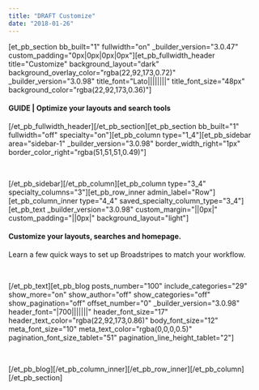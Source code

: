 ```yaml
---
title: "DRAFT Customize"
date: "2018-01-26"
---
```


\[et\_pb\_section bb\_built="1" fullwidth="on" \_builder\_version="3.0.47" custom\_padding="0px|0px|0px|0px"\]\[et\_pb\_fullwidth\_header title="Customize" background\_layout="dark" background\_overlay\_color="rgba(22,92,173,0.72)" \_builder\_version="3.0.98" title\_font="Lato||||||||" title\_font\_size="48px" background\_color="rgba(22,92,173,0.36)"\]

#### GUIDE | Optimize your layouts and search tools

\[/et\_pb\_fullwidth\_header\]\[/et\_pb\_section\]\[et\_pb\_section bb\_built="1" fullwidth="off" specialty="on"\]\[et\_pb\_column type="1\_4"\]\[et\_pb\_sidebar area="sidebar-1" \_builder\_version="3.0.98" border\_width\_right="1px" border\_color\_right="rgba(51,51,51,0.49)"\]

 

\[/et\_pb\_sidebar\]\[/et\_pb\_column\]\[et\_pb\_column type="3\_4" specialty\_columns="3"\]\[et\_pb\_row\_inner admin\_label="Row"\]\[et\_pb\_column\_inner type="4\_4" saved\_specialty\_column\_type="3\_4"\]\[et\_pb\_text \_builder\_version="3.0.98" custom\_margin="||0px|" custom\_padding="||0px|" background\_layout="light"\]

#### **Customize your layouts, searches and homepage.**

Learn a few quick ways to set up Broadstripes to match your workflow.

 

\[/et\_pb\_text\]\[et\_pb\_blog posts\_number="100" include\_categories="29" show\_more="on" show\_author="off" show\_categories="off" show\_pagination="off" offset\_number="0" \_builder\_version="3.0.98" header\_font="|700|||||||" header\_font\_size="17" header\_text\_color="rgba(22,92,173,0.86)" body\_font\_size="12" meta\_font\_size="10" meta\_text\_color="rgba(0,0,0,0.5)" pagination\_font\_size\_tablet="51" pagination\_line\_height\_tablet="2"\]

 

\[/et\_pb\_blog\]\[/et\_pb\_column\_inner\]\[/et\_pb\_row\_inner\]\[/et\_pb\_column\]\[/et\_pb\_section\]
